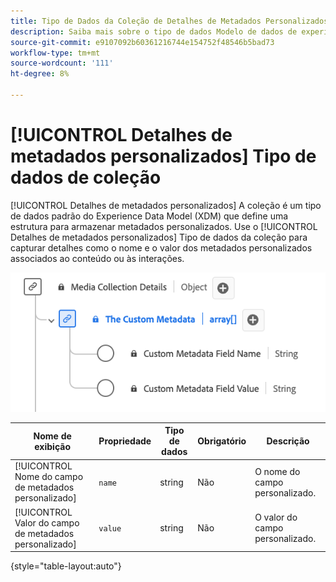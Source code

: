 ```yaml
---
title: Tipo de Dados da Coleção de Detalhes de Metadados Personalizados
description: Saiba mais sobre o tipo de dados Modelo de dados de experiência (XDM) da Coleção de detalhes de metadados personalizados.
source-git-commit: e9107092b60361216744e154752f48546b5bad73
workflow-type: tm+mt
source-wordcount: '111'
ht-degree: 8%

---
```


# [!UICONTROL Detalhes de metadados personalizados] Tipo de dados de coleção

[!UICONTROL Detalhes de metadados personalizados] A coleção é um tipo de dados padrão do Experience Data Model (XDM) que define uma estrutura para armazenar metadados personalizados. Use o [!UICONTROL Detalhes de metadados personalizados] Tipo de dados da coleção para capturar detalhes como o nome e o valor dos metadados personalizados associados ao conteúdo ou às interações.

![Um diagrama do tipo de dados Coleção de detalhes de metadados personalizados.](../images/data-types/the-custom-metadata-collection.png)

| Nome de exibição | Propriedade | Tipo de dados | Obrigatório | Descrição |
|--------------------------------------------|------------------|-----------|----------|-------------------------------|
| [!UICONTROL Nome do campo de metadados personalizado] | `name` | string | Não | O nome do campo personalizado. |
| [!UICONTROL Valor do campo de metadados personalizado] | `value` | string | Não | O valor do campo personalizado. |

{style="table-layout:auto"}
